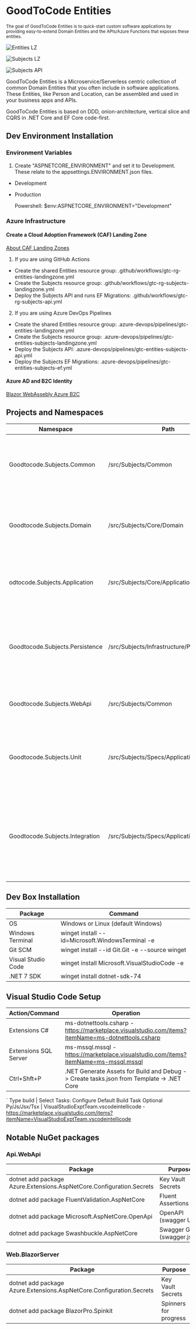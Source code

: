 # GoodToCode Entities
<sup>The goal of GoodToCode Entities is to quick-start custom software applications by providing easy-to-extend Domain Entities and the APIs/Azure Functions that exposes these entities.</sup>

![Entities LZ](https://github.com/goodtocode/entities/actions/workflows/gtc-rg-entities-landingzone.yml/badge.svg)

![Subjects LZ](https://github.com/goodtocode/entities/actions/workflows/gtc-rg-subjects-landingzone.yml/badge.svg)

![Subjects API](https://github.com/goodtocode/entities/actions/workflows/gtc-rg-subjects-api.yml/badge.svg)

GoodToCode Entities is a Microservice/Serverless centric collection of common Domain Entities that you often include in software applications. These Entities, like Person and Location, can be assembled and used in your business apps and APIs.

GoodToCode Entities is based on DDD, onion-architecture, vertical slice and CQRS in .NET Core and EF Core code-first.

## Dev Environment Installation
### Environment Variables
1. Create "ASPNETCORE_ENVIRONMENT" and set it to Development. These relate to the appsettings.ENVIRONMENT.json files.
* Development
* Production

    Powershell: $env:ASPNETCORE_ENVIRONMENT="Development"

### Azure Infrastructure
#### Create a Cloud Adoption Framework (CAF) Landing Zone

[About CAF Landing Zones](https://learn.microsoft.com/en-us/azure/cloud-adoption-framework/ready/landing-zone/)
1. If you are using GitHub Actions
* Create the shared Entities resource group: .github/workflows/gtc-rg-entities-landingzone.yml
* Create the Subjects resource group: .github/workflows/gtc-rg-subjects-landingzone.yml
* Deploy the Subjects API and runs EF Migrations: .github/workflows/gtc-rg-subjects-api.yml

2. If you are using Azure DevOps Pipelines
* Create the shared Entities resource group: .azure-devops/pipelines/gtc-entities-landingzone.yml
* Create the Subjects resource group: .azure-devops/pipelines/gtc-entities-subjects-landingzone.yml
* Deploy the Subjects API: .azure-devops/pipelines/gtc-entities-subjects-api.yml
* Deploy the Subjects EF Migrations: .azure-devops/pipelines/gtc-entities-subjects-ef.yml

#### Azure AD and B2C Identity

[Blazor WebAssebly Azure B2C](https://learn.microsoft.com/en-us/aspnet/core/blazor/security/webassembly/hosted-with-azure-active-directory-b2c?view=aspnetcore-6.0)

## Projects and Namespaces
Namespace | Path | Contents
--- | --- | ---
Goodtocode.Subjects.Common | /src/Subjects/Common | Includes shared kernel library that are candidates to share with other projects.
Goodtocode.Subjects.Domain | /src/Subjects/Core/Domain | Includes core domain objects, entities and interfaces. This only references .NET.
odtocode.Subjects.Application | /src/Subjects/Core/Application | Includes core application commands and queries. This only references Domain.
Goodtocode.Subjects.Persistence | /src/Subjects/Infrastructure/Persistence |Includes infrastructure concerns such as repositories, dbcontexts. This references Domain and Application.
Goodtocode.Subjects.WebApi | /src/Subjects/Common | Includes presentation Web API. This references Persistence.
Goodtocode.Subjects.Unit | /src/Subjects/Specs/Application.Unit | Unit tests that exercise Domain and Applicaiton with mocked infrastructure. This references Persistence.
Goodtocode.Subjects.Integration | /src/Subjects/Specs/Application.Integration | Unit tests that exercise Domain, Application and Presistence. Uses In-memory Database. This references Persistence.

## Dev Box Installation
Package | Command
--- | ---
OS | Windows or Linux (default Windows)
Windows Terminal | winget install --id=Microsoft.WindowsTerminal -e
Git SCM | winget install --id Git.Git -e --source winget
Visual Studio Code | winget install Microsoft.VisualStudioCode -e
.NET 7 SDK | winget install dotnet-sdk-74

## Visual Studio Code Setup
Action/Command | Operation
--- | ---
Extensions C# | ms-dotnettools.csharp - https://marketplace.visualstudio.com/items?itemName=ms-dotnettools.csharp
Extensions SQL Server | ms-mssql.mssql - https://marketplace.visualstudio.com/items?itemName=ms-mssql.mssql
Ctrl+Shft+P | .NET Generate Assets for Build and Debug -> Create tasks.json from Template -> .NET Core
`
Type build | Select Tasks: Configure Default Build Task
Optional Py/Js/Jsx/Tsx | VisualStudioExptTeam.vscodeintellicode - https://marketplace.visualstudio.com/items?itemName=VisualStudioExptTeam.vscodeintellicode

## Notable NuGet packages
### Api.WebApi
Package | Purpose
--- | ---
dotnet add package Azure.Extensions.AspNetCore.Configuration.Secrets | Key Vault Secrets
dotnet add package FluentValidation.AspNetCore | Fluent Assertions
dotnet add package Microsoft.AspNetCore.OpenApi | OpenAPI (swagger UI)
dotnet add package Swashbuckle.AspNetCore | Swagger Gen (swagger.json)
### Web.BlazorServer
Package | Purpose
--- | ---
dotnet add package Azure.Extensions.AspNetCore.Configuration.Secrets | Key Vault Secrets
dotnet add package BlazorPro.Spinkit | Spinners for progress